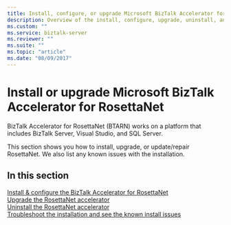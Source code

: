 ```yaml
---
title: Install, configure, or upgrade Microsoft BizTalk Accelerator for RosettaNet (BTARN)
description: Overview of the install, configure, upgrade, uninstall, and troubleshoot of the RosettaNet accelerator in BizTalk Server
ms.custom: ""
ms.service: biztalk-server
ms.reviewer: ""
ms.suite: ""
ms.topic: "article"
ms.date: "08/09/2017"
---
```



# Install or upgrade Microsoft BizTalk Accelerator for RosettaNet

BizTalk Accelerator for RosettaNet (BTARN) works on a platform that includes BizTalk Server, Visual Studio, and SQL Server.

This section shows you how to install, upgrade, or update/repair RosettaNet. We also list any known issues with the installation.

## In this section

[Install & configure the BizTalk Accelerator for RosettaNet](install-configure-biztalk-accelerator-for-rosettanet.md)  
[Upgrade the RosettaNet accelerator](upgrade-biztalk-accelerator-for-rosettanet.md)  
[Uninstall the RosettaNet accelerator](uninstall-biztalk-accelerator-for-rosettanet.md)  
[Troubleshoot the installation and see the known install issues](troubleshoot-known-issues-installation.md)
